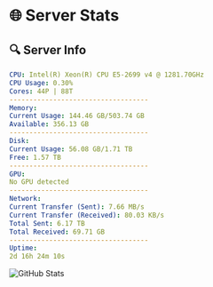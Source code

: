 # 🌐 Server Stats
## 🔍 Server Info
```yaml
CPU: Intel(R) Xeon(R) CPU E5-2699 v4 @ 1281.70GHz
CPU Usage: 0.30%
Cores: 44P | 88T
-----------------------------------
Memory:
Current Usage: 144.46 GB/503.74 GB
Available: 356.13 GB
-----------------------------------
Disk:
Current Usage: 56.08 GB/1.71 TB
Free: 1.57 TB
-----------------------------------
GPU:
No GPU detected
-----------------------------------
Network:
Current Transfer (Sent): 7.66 MB/s
Current Transfer (Received): 80.03 KB/s
Total Sent: 6.17 TB
Total Received: 69.71 GB
-----------------------------------
Uptime:
2d 16h 24m 10s
```
![GitHub Stats](https://img.shields.io/badge/Updated-2025-03-10_13:46:59-blue)